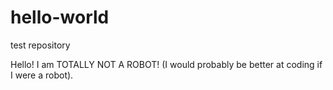 # hello-world
test repository

Hello! I am TOTALLY NOT A ROBOT! (I would probably be better at coding if I were a robot).
